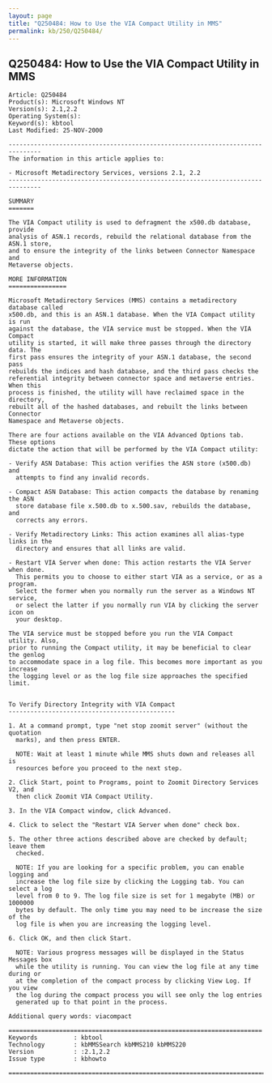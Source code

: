 ```yaml
---
layout: page
title: "Q250484: How to Use the VIA Compact Utility in MMS"
permalink: kb/250/Q250484/
---
```


## Q250484: How to Use the VIA Compact Utility in MMS

	Article: Q250484
	Product(s): Microsoft Windows NT
	Version(s): 2.1,2.2
	Operating System(s): 
	Keyword(s): kbtool
	Last Modified: 25-NOV-2000
	
	-------------------------------------------------------------------------------
	The information in this article applies to:
	
	- Microsoft Metadirectory Services, versions 2.1, 2.2 
	-------------------------------------------------------------------------------
	
	SUMMARY
	=======
	
	The VIA Compact utility is used to defragment the x500.db database, provide
	analysis of ASN.1 records, rebuild the relational database from the ASN.1 store,
	and to ensure the integrity of the links between Connector Namespace and
	Metaverse objects.
	
	MORE INFORMATION
	================
	
	Microsoft Metadirectory Services (MMS) contains a metadirectory database called
	x500.db, and this is an ASN.1 database. When the VIA Compact utility is run
	against the database, the VIA service must be stopped. When the VIA Compact
	utility is started, it will make three passes through the directory data. The
	first pass ensures the integrity of your ASN.1 database, the second pass
	rebuilds the indices and hash database, and the third pass checks the
	referential integrity between connector space and metaverse entries. When this
	process is finished, the utility will have reclaimed space in the directory,
	rebuilt all of the hashed databases, and rebuilt the links between Connector
	Namespace and Metaverse objects.
	
	There are four actions available on the VIA Advanced Options tab. These options
	dictate the action that will be performed by the VIA Compact utility:
	
	- Verify ASN Database: This action verifies the ASN store (x500.db) and
	  attempts to find any invalid records.
	
	- Compact ASN Database: This action compacts the database by renaming the ASN
	  store database file x.500.db to x.500.sav, rebuilds the database, and
	  corrects any errors.
	
	- Verify Metadirectory Links: This action examines all alias-type links in the
	  directory and ensures that all links are valid.
	
	- Restart VIA Server when done: This action restarts the VIA Server when done.
	  This permits you to choose to either start VIA as a service, or as a program.
	  Select the former when you normally run the server as a Windows NT service,
	  or select the latter if you normally run VIA by clicking the server icon on
	  your desktop.
	
	The VIA service must be stopped before you run the VIA Compact utility. Also,
	prior to running the Compact utility, it may be beneficial to clear the genlog
	to accommodate space in a log file. This becomes more important as you increase
	the logging level or as the log file size approaches the specified limit.
	
	
	To Verify Directory Integrity with VIA Compact
	----------------------------------------------
	
	1. At a command prompt, type "net stop zoomit server" (without the quotation
	  marks), and then press ENTER.
	
	  NOTE: Wait at least 1 minute while MMS shuts down and releases all is
	  resources before you proceed to the next step.
	
	2. Click Start, point to Programs, point to Zoomit Directory Services V2, and
	  then click Zoomit VIA Compact Utility.
	
	3. In the VIA Compact window, click Advanced.
	
	4. Click to select the "Restart VIA Server when done" check box.
	
	5. The other three actions described above are checked by default; leave them
	  checked.
	
	  NOTE: If you are looking for a specific problem, you can enable logging and
	  increase the log file size by clicking the Logging tab. You can select a log
	  level from 0 to 9. The log file size is set for 1 megabyte (MB) or 1000000
	  bytes by default. The only time you may need to be increase the size of the
	  log file is when you are increasing the logging level.
	
	6. Click OK, and then click Start.
	
	  NOTE: Various progress messages will be displayed in the Status Messages box
	  while the utility is running. You can view the log file at any time during or
	  at the completion of the compact process by clicking View Log. If you view
	  the log during the compact process you will see only the log entries
	  generated up to that point in the process.
	
	Additional query words: viacompact
	
	======================================================================
	Keywords          : kbtool 
	Technology        : kbMMSSearch kbMMS210 kbMMS220
	Version           : :2.1,2.2
	Issue type        : kbhowto
	
	=============================================================================
	
